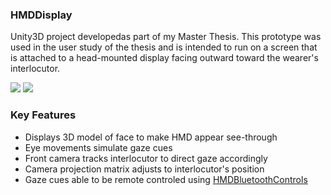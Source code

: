 ### HMDDisplay

Unity3D project developedas part of my Master Thesis. This prototype was used in the user study of the thesis and is intended to run on a screen that is attached to a head-mounted display facing outward toward the wearer's interlocutor.

![](./img/hmdwithdisplay1.png) ![](./img/hmdwithdisplay2.png)

### Key Features

- Displays 3D model of face to make HMD appear see-through
- Eye movements simulate gaze cues
- Front camera tracks interlocutor to direct gaze accordingly
- Camera projection matrix adjusts to interlocutor's position
- Gaze cues able to be remote controled using [HMDBluetoothControls](https://github.com/alex-kn/HMDBluetoothControls)
